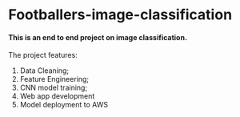 # Footballers-image-classification
#### This is an end to end project on image classification.  
The project features:
1. Data Cleaning; 
2. Feature Engineering;
3. CNN model training;
4. Web app development
5. Model deployment to AWS

